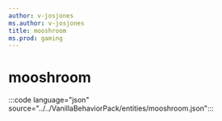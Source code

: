 ```yaml
---
author: v-josjones
ms.author: v-josjones
title: mooshroom
ms.prod: gaming
---
```


# mooshroom

:::code language="json" source="../../VanillaBehaviorPack/entities/mooshroom.json":::
